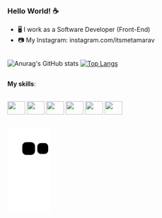 ### Hello World! ☕

- 🖥️ I work as a Software Developer (Front-End)
- 📷 My Instagram: instagram.com/itsmetamarav

##

![Anurag's GitHub stats](https://github-readme-stats.vercel.app/api?username=tamaravoliveira&show_icons=true&bg_color=181F2F&title_color=F03F5D&text_color=FFF&icon_color=F03F5D) [![Top Langs](https://github-readme-stats.vercel.app/api/top-langs/?username=tamaravoliveira&layout=compact&&bg_color=181F2F&title_color=F03F5D&text_color=FFF&icon_color=F03F5D&)](https://github.com/tamaravoliveira/github-readme-stats)

##

<b>My skills</b>:

<div style="display: inline-block"><br>
<img align="center" width="40" height="30" src="https://cdn.jsdelivr.net/gh/devicons/devicon/icons/angularjs/angularjs-plain.svg"/>
<img align="center" width="40" height="30" src="https://cdn.jsdelivr.net/gh/devicons/devicon/icons/javascript/javascript-plain.svg"/>
<img align="center" width="40" height="30" src="https://cdn.jsdelivr.net/gh/devicons/devicon/icons/typescript/typescript-plain.svg" />
<img align="center" width="40" height="30" src="https://cdn.jsdelivr.net/gh/devicons/devicon/icons/html5/html5-plain.svg" />
<img align="center" width="40" height="30" src="https://cdn.jsdelivr.net/gh/devicons/devicon/icons/css3/css3-plain.svg" />
<img align="center" width="40" height="30" src="https://cdn.jsdelivr.net/gh/devicons/devicon/icons/git/git-plain.svg" />
</div>

##

![snake gif](https://github.com/tamaravoliveira/tamaravoliveira/blob/output/github-contribution-grid-snake.svg)
